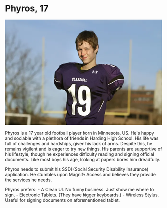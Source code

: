 <h1>Phyros, 17</h1>

![Phyros' Portrait](../images/Phyros_Physical.webp)

Phyros is a 17 year old football player born in Minnesota, US.
He's happy and sociable with a plethora of friends in Harding High School.
His life was full of challenges and hardships, given his lack of arms. Despite this, he remains vigilent and is eager to try new things. His parents are supportive of his lifestyle, though he experiences difficulty reading and signing official documents. Like most boys his age, looking at papers bores him dreadfully.

Phyros needs to submit his SSDI (Social Security Disability Insurance) application. He stumbles upon Magnify Access and believes they provide the services he needs. 

Phyros prefers:
    - A Clean UI. No funny business. Just show me where to sign.
    - Electronic Tablets. (They have bigger keyboards.)
    - Wireless Stylus. Useful for signing documents on aforementioned tablet.
